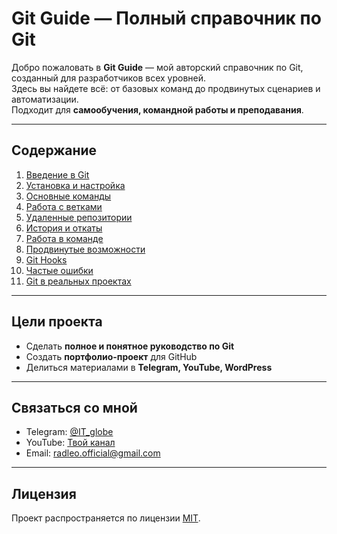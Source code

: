 # Git Guide — Полный справочник по Git

Добро пожаловать в **Git Guide** — мой авторский справочник по Git, созданный для разработчиков всех уровней.  
Здесь вы найдете всё: от базовых команд до продвинутых сценариев и автоматизации.  
Подходит для **самообучения, командной работы и преподавания**.

---

## Содержание
1. [Введение в Git](01-introduction.md)
2. [Установка и настройка](02-installation.md)
3. [Основные команды](03-basic-commands.md)
4. [Работа с ветками](04-branching.md)
5. [Удаленные репозитории](05-remote-repos.md)
6. [История и откаты](06-history-revert.md)
7. [Работа в команде](07-team-work.md)
8. [Продвинутые возможности](08-advanced.md)
9. [Git Hooks](09-hooks.md)
10. [Частые ошибки](10-common-errors.md)
11. [Git в реальных проектах](11-real-projects.md)

---

## Цели проекта
- Сделать **полное и понятное руководство по Git**
- Создать **портфолио-проект** для GitHub
- Делиться материалами в **Telegram, YouTube, WordPress**

---

## Связаться со мной
- Telegram: [@IT_globe](https://t.me/IT_globe)
- YouTube: [Твой канал](https://youtube.com)
- Email: radleo.official@gmail.com

---

## Лицензия
Проект распространяется по лицензии [MIT](LICENSE).
